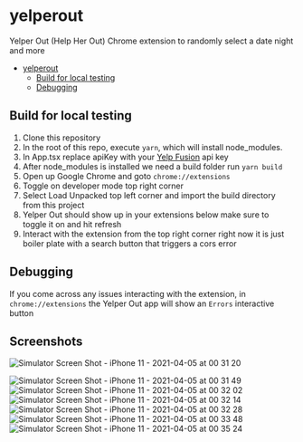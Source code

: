 # yelperout
Yelper Out (Help Her Out) Chrome extension to randomly select a date night and more

- [yelperout](#yelperout)
  - [Build for local testing](#build-for-local-testing)
  - [Debugging](#debugging)

## Build for local testing
1. Clone this repository
2. In the root of this repo, execute `yarn`, which will install node_modules.
3. In App.tsx replace apiKey with your [Yelp Fusion](https://www.yelp.com/developers/v3/manage_app) api key
4. After node_modules is installed we need a build folder run `yarn build`
5. Open up Google Chrome and goto `chrome://extensions`
6. Toggle on developer mode top right corner
7. Select Load Unpacked top left corner and import the build directory from this project
8. Yelper Out should show up in your extensions below make sure to toggle it on and hit refresh
9. Interact with the extension from the top right corner right now it is just boiler plate with a search button that triggers a cors error

## Debugging

If you come across any issues interacting with the extension, in `chrome://extensions` the Yelper Out app will show an `Errors` interactive button

## Screenshots
![Simulator Screen Shot - iPhone 11 - 2021-04-05 at 00 31 20](https://user-images.githubusercontent.com/12519126/113549816-e7bd8880-95a6-11eb-8ad0-6e618ff55a7a.png)

![Simulator Screen Shot - iPhone 11 - 2021-04-05 at 00 31 49](https://user-images.githubusercontent.com/12519126/113549819-e9874c00-95a6-11eb-8967-1f6b6dc7b3d6.png)
![Simulator Screen Shot - iPhone 11 - 2021-04-05 at 00 32 02](https://user-images.githubusercontent.com/12519126/113549821-eab87900-95a6-11eb-8f6f-d5a0f27bea15.png)
![Simulator Screen Shot - iPhone 11 - 2021-04-05 at 00 32 14](https://user-images.githubusercontent.com/12519126/113549823-eb510f80-95a6-11eb-8ea2-b8e8ff24db11.png)
![Simulator Screen Shot - iPhone 11 - 2021-04-05 at 00 32 28](https://user-images.githubusercontent.com/12519126/113549824-ebe9a600-95a6-11eb-9028-c09545583cb3.png)
![Simulator Screen Shot - iPhone 11 - 2021-04-05 at 00 33 48](https://user-images.githubusercontent.com/12519126/113549826-ebe9a600-95a6-11eb-810e-6bdc11b1e65e.png)
![Simulator Screen Shot - iPhone 11 - 2021-04-05 at 00 35 24](https://user-images.githubusercontent.com/12519126/113549828-ec823c80-95a6-11eb-8a7c-d88b92e46e21.png)
